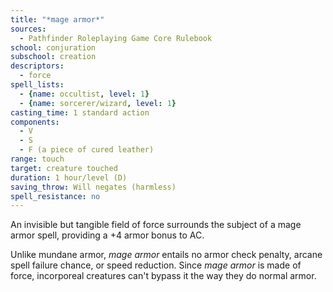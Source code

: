 ```yaml
---
title: "*mage armor*"
sources:
  - Pathfinder Roleplaying Game Core Rulebook
school: conjuration
subschool: creation
descriptors:
  - force
spell_lists:
  - {name: occultist, level: 1}
  - {name: sorcerer/wizard, level: 1}
casting_time: 1 standard action
components:
  - V
  - S
  - F (a piece of cured leather)
range: touch
target: creature touched
duration: 1 hour/level (D)
saving_throw: Will negates (harmless)
spell_resistance: no
---
```


An invisible but tangible field of force surrounds the subject of a mage armor spell, providing a +4 armor bonus to AC.

Unlike mundane armor, *mage armor* entails no armor check penalty, arcane spell failure chance, or speed reduction. Since *mage armor* is made of force, incorporeal creatures can't bypass it the way they do normal armor.


